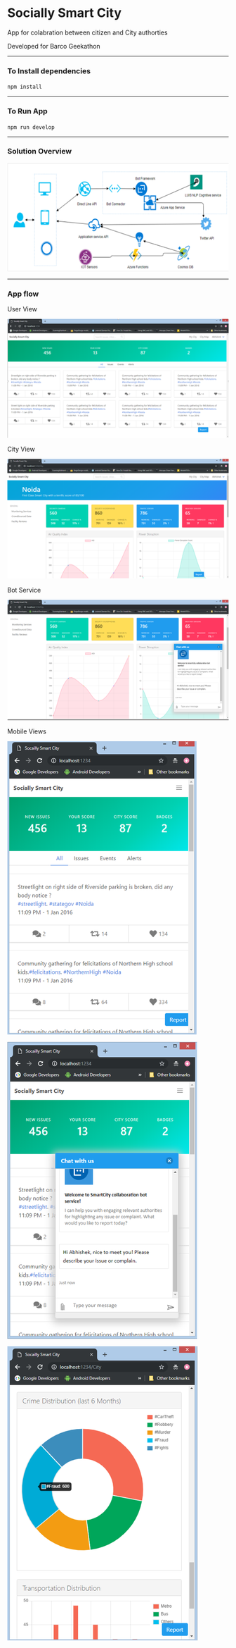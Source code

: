 # Socially Smart City

App for colabration between citizen and City authorties

Developed for Barco Geekathon
***

### To Install dependencies 

 ` npm install `

***

### To Run App


` npm run develop `


***
### Solution Overview

![user](./images/smartcity.PNG)


***
### App flow

User View

![user](./images/main.png)



City View

![city](./images/maincity.png)


Bot Service

![bot](./images/botview1.png)


Mobile Views

![user](./images/main_mob.png)

![bot](./images/botview1_mob.png)

![graph](./images/graphview_mob.png)






